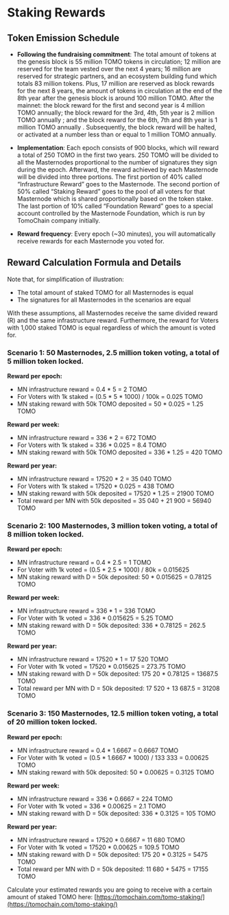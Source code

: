 # Staking Rewards

## Token Emission Schedule

* **Following the fundraising commitment**: The total amount of tokens at the genesis block is 55 million TOMO tokens in circulation; 12 million are reserved for the team vested over the next 4 years; 16 million are reserved for strategic partners, and an ecosystem building fund which totals 83 million tokens. Plus, 17 million are reserved as block rewards for the next 8 years, the amount of tokens in circulation at the end of the 8th year after the genesis block is around 100 million TOMO. After the mainnet: the block reward for the first and second year is 4 million TOMO annually; the block reward for the 3rd, 4th, 5th year is 2 million TOMO annually ; and the block reward for the 6th, 7th and 8th year is 1 million TOMO annually . Subsequently, the block reward will be halted, or activated at a number less than or equal to 1 million TOMO annually.



* **Implementation**: Each epoch consists of 900 blocks, which will reward a total of 250 TOMO in the first two years. 250 TOMO will be divided to all the Masternodes proportional to the number of signatures they sign during the epoch. Afterward, the reward achieved by each Masternode will be divided into three portions. The first portion of 40% called “Infrastructure Reward” goes to the Masternode. The second portion of 50% called “Staking Reward” goes to the pool of all voters for that Masternode which is shared proportionally based on the token stake. The last portion of 10% called “Foundation Reward” goes to a special account controlled by the Masternode Foundation, which is run by TomoChain company initially.



* **Reward frequency**:  Every epoch \(~30 minutes\), you will automatically receive rewards for each Masternode you voted for.

## Reward Calculation Formula and Details

Note that, for simplification of illustration:

* The total amount of staked TOMO for all Masternodes is equal
* The signatures for all Masternodes in the scenarios are equal

With these assumptions, all Masternodes receive the same divided reward \(R\) and the same infrastructure reward. Furthermore, the reward for Voters with 1,000 staked TOMO is equal regardless of which the amount is voted for.

### Scenario 1: 50 Masternodes, 2.5 million token voting, a total of 5 million token locked.

**Reward per epoch:**

* MN infrastructure reward = 0.4 \* 5 = 2 TOMO
* For Voters with 1k staked = \(0.5 \* 5 \* 1000\) / 100k = 0.025 TOMO
* MN staking reward with 50k TOMO deposited = 50 \* 0.025 = 1.25 TOMO

**Reward per week:**

* MN infrastructure reward = 336 \* 2 = 672 TOMO
* For Voters with 1k staked = 336 \* 0.025 = 8.4 TOMO
* MN staking reward with 50k TOMO deposited = 336 \* 1.25 = 420 TOMO

**Reward per year:**

* MN infrastructure reward = 17520 \* 2 = 35 040 TOMO
* For Voters with 1k staked = 17520 \* 0.025 = 438 TOMO
* MN staking reward with 50k deposited = 17520 \* 1.25 = 21900 TOMO
* Total reward per MN with 50k deposited = 35 040 + 21 900 = 56940 TOMO

### Scenario 2: 100 Masternodes, 3 million token voting, a total of 8 million token locked.

**Reward per epoch:**

* MN infrastructure reward = 0.4 \* 2.5 = 1 TOMO
* For Voter with 1k voted = \(0.5 \* 2.5 \* 1000\) / 80k = 0.015625
* MN staking reward with D = 50k deposited: 50 \* 0.015625 = 0.78125 TOMO

**Reward per week:**

* MN infrastructure reward = 336 \* 1 = 336 TOMO
* For Voter with 1k voted = 336 \* 0.015625 = 5.25 TOMO
* MN staking reward with D = 50k deposited: 336 \* 0.78125 = 262.5 TOMO

**Reward per year:**

* MN infrastructure reward = 17520 \* 1 = 17 520 TOMO
* For Voter with 1k voted = 17520 \* 0.015625 = 273.75 TOMO
* MN staking reward with D = 50k deposited: 175 20 \* 0.78125 = 13687.5 TOMO
* Total reward per MN with D = 50k deposited: 17 520 + 13 687.5 = 31208 TOMO

### Scenario 3: 150 Masternodes, 12.5 million token voting, a total of 20 million token locked.

**Reward per epoch:**

* MN infrastructure reward = 0.4 \* 1.6667 = 0.6667 TOMO
* For Voter with 1k voted = \(0.5 \* 1.6667 \* 1000\) / 133 333 = 0.00625 TOMO
* MN staking reward with 50k deposited: 50 \* 0.00625 = 0.3125 TOMO

**Reward per week:**

* MN infrastructure reward = 336 \* 0.6667 = 224 TOMO
* For Voter with 1k voted = 336 \* 0.00625 = 2.1 TOMO
* MN staking reward with D = 50k deposited: 336 \* 0.3125 = 105 TOMO

**Reward per year:**

* MN infrastructure reward = 17520 \* 0.6667 = 11 680 TOMO
* For Voter with 1k voted = 17520 \* 0.00625 = 109.5 TOMO
* MN staking reward with D = 50k deposited: 175 20 \* 0.3125 = 5475 TOMO
* Total reward per MN with D = 50k deposited: 11 680 + 5475 = 17155 TOMO

Calculate your estimated rewards you are going to receive with a certain amount of staked TOMO here: [https://tomochain.com/tomo-staking/](https://tomochain.com/tomo-staking/) 

